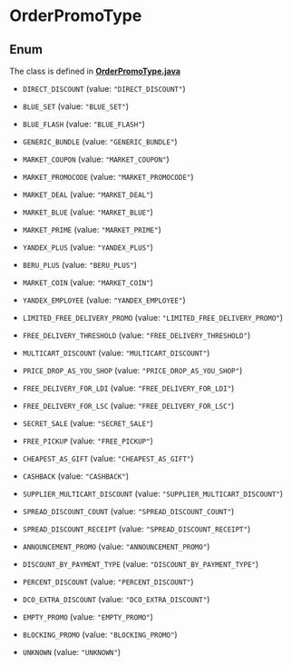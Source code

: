 

# OrderPromoType

## Enum

The class is defined in **[OrderPromoType.java](../../src/main/java/org/openapitools/model/OrderPromoType.java)**


* `DIRECT_DISCOUNT` (value: `"DIRECT_DISCOUNT"`)

* `BLUE_SET` (value: `"BLUE_SET"`)

* `BLUE_FLASH` (value: `"BLUE_FLASH"`)

* `GENERIC_BUNDLE` (value: `"GENERIC_BUNDLE"`)

* `MARKET_COUPON` (value: `"MARKET_COUPON"`)

* `MARKET_PROMOCODE` (value: `"MARKET_PROMOCODE"`)

* `MARKET_DEAL` (value: `"MARKET_DEAL"`)

* `MARKET_BLUE` (value: `"MARKET_BLUE"`)

* `MARKET_PRIME` (value: `"MARKET_PRIME"`)

* `YANDEX_PLUS` (value: `"YANDEX_PLUS"`)

* `BERU_PLUS` (value: `"BERU_PLUS"`)

* `MARKET_COIN` (value: `"MARKET_COIN"`)

* `YANDEX_EMPLOYEE` (value: `"YANDEX_EMPLOYEE"`)

* `LIMITED_FREE_DELIVERY_PROMO` (value: `"LIMITED_FREE_DELIVERY_PROMO"`)

* `FREE_DELIVERY_THRESHOLD` (value: `"FREE_DELIVERY_THRESHOLD"`)

* `MULTICART_DISCOUNT` (value: `"MULTICART_DISCOUNT"`)

* `PRICE_DROP_AS_YOU_SHOP` (value: `"PRICE_DROP_AS_YOU_SHOP"`)

* `FREE_DELIVERY_FOR_LDI` (value: `"FREE_DELIVERY_FOR_LDI"`)

* `FREE_DELIVERY_FOR_LSC` (value: `"FREE_DELIVERY_FOR_LSC"`)

* `SECRET_SALE` (value: `"SECRET_SALE"`)

* `FREE_PICKUP` (value: `"FREE_PICKUP"`)

* `CHEAPEST_AS_GIFT` (value: `"CHEAPEST_AS_GIFT"`)

* `CASHBACK` (value: `"CASHBACK"`)

* `SUPPLIER_MULTICART_DISCOUNT` (value: `"SUPPLIER_MULTICART_DISCOUNT"`)

* `SPREAD_DISCOUNT_COUNT` (value: `"SPREAD_DISCOUNT_COUNT"`)

* `SPREAD_DISCOUNT_RECEIPT` (value: `"SPREAD_DISCOUNT_RECEIPT"`)

* `ANNOUNCEMENT_PROMO` (value: `"ANNOUNCEMENT_PROMO"`)

* `DISCOUNT_BY_PAYMENT_TYPE` (value: `"DISCOUNT_BY_PAYMENT_TYPE"`)

* `PERCENT_DISCOUNT` (value: `"PERCENT_DISCOUNT"`)

* `DCO_EXTRA_DISCOUNT` (value: `"DCO_EXTRA_DISCOUNT"`)

* `EMPTY_PROMO` (value: `"EMPTY_PROMO"`)

* `BLOCKING_PROMO` (value: `"BLOCKING_PROMO"`)

* `UNKNOWN` (value: `"UNKNOWN"`)



